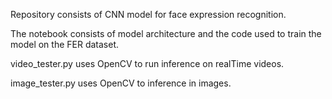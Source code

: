Repository consists of CNN model for face expression recognition.

The notebook consists of model architecture and the code used to train the model on the FER dataset.

video_tester.py uses OpenCV to run inference on realTime videos.

image_tester.py uses OpenCV to inference in images.
